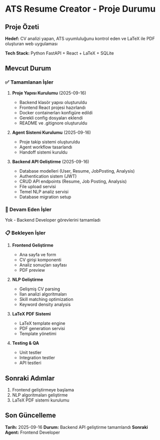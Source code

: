 # ATS Resume Creator - Proje Durumu

## Proje Özeti
**Hedef:** CV analizi yapan, ATS uyumluluğunu kontrol eden ve LaTeX ile PDF oluşturan web uygulaması

**Tech Stack:** Python FastAPI + React + LaTeX + SQLite

## Mevcut Durum

### ✅ Tamamlanan İşler
1. **Proje Yapısı Kurulumu** (2025-09-16)
   - Backend klasör yapısı oluşturuldu
   - Frontend React projesi hazırlandı
   - Docker containerları konfigüre edildi
   - Gerekli config dosyaları eklendi
   - README ve .gitignore oluşturuldu

2. **Agent Sistemi Kurulumu** (2025-09-16)
   - Proje takip sistemi oluşturuldu
   - Agent workflow tasarlandı
   - Handoff sistemi kuruldu

3. **Backend API Geliştirme** (2025-09-16)
   - Database modelleri (User, Resume, JobPosting, Analysis)
   - Authentication sistem (JWT)
   - CRUD API endpoints (Resume, Job Posting, Analysis)
   - File upload servisi
   - Temel NLP analiz servisi
   - Database migration setup

### 🚧 Devam Eden İşler
Yok - Backend Developer görevlerini tamamladı

### 📋 Bekleyen İşler
1. **Frontend Geliştirme**
   - Ana sayfa ve form
   - CV girişi komponenti
   - Analiz sonuçları sayfası
   - PDF preview

2. **NLP Geliştirme**
   - Gelişmiş CV parsing
   - İlan analizi algoritmaları
   - Skill matching optimization
   - Keyword density analysis

3. **LaTeX PDF Sistemi**
   - LaTeX template engine
   - PDF generation servisi
   - Template yönetimi

4. **Testing & QA**
   - Unit testler
   - Integration testler
   - API testleri

## Sonraki Adımlar
1. Frontend geliştirmeye başlama
2. NLP algoritmaları geliştirme
3. LaTeX PDF sistemi kurulumu

## Son Güncelleme
**Tarih:** 2025-09-16
**Durum:** Backend API geliştirme tamamlandı
**Sonraki Agent:** Frontend Developer